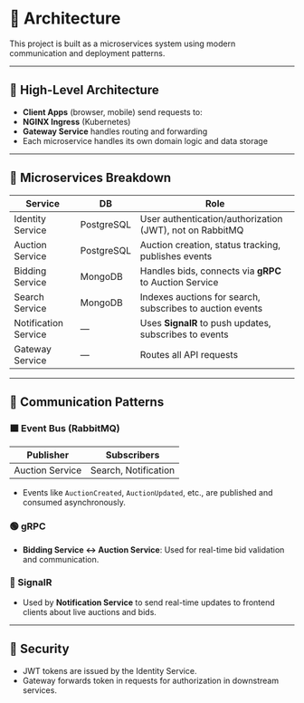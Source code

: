# 🧱 Architecture

This project is built as a microservices system using modern communication and deployment patterns.

---

## 🔄 High-Level Architecture

- **Client Apps** (browser, mobile) send requests to:
- **NGINX Ingress** (Kubernetes)
- **Gateway Service** handles routing and forwarding
- Each microservice handles its own domain logic and data storage


---

## 🧩 Microservices Breakdown

| Service             | DB         | Role                                                                |
|---------------------|------------|---------------------------------------------------------------------|
| Identity Service    | PostgreSQL | User authentication/authorization (JWT), not on RabbitMQ            |
| Auction Service     | PostgreSQL | Auction creation, status tracking, publishes events                 |
| Bidding Service     | MongoDB    | Handles bids, connects via **gRPC** to Auction Service              |
| Search Service      | MongoDB    | Indexes auctions for search, subscribes to auction events           |
| Notification Service| —          | Uses **SignalR** to push updates, subscribes to events              |
| Gateway Service     | —          | Routes all API requests                                             |

---

## 🔁 Communication Patterns

### 🟧 Event Bus (RabbitMQ)

| Publisher        | Subscribers              |
|------------------|---------------------------|
| Auction Service  | Search, Notification      |

- Events like `AuctionCreated`, `AuctionUpdated`, etc., are published and consumed asynchronously.

### 🟢 gRPC

- **Bidding Service ↔ Auction Service**: Used for real-time bid validation and communication.

### 📡 SignalR

- Used by **Notification Service** to send real-time updates to frontend clients about live auctions and bids.

---

## 🔐 Security

- JWT tokens are issued by the Identity Service.
- Gateway forwards token in requests for authorization in downstream services.
